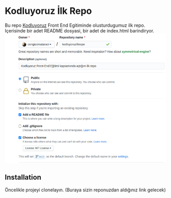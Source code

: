 # Kodluyoruz İlk Repo
Bu repo [Kodluyoruz]("https://app.patika.dev/courses/git") Front End Egitiminde olusturdugumuz ilk repo. Içerisinde bir adet
README dosyasi, bir adet de index.html barindiryor.
![](https://raw.githubusercontent.com/Kodluyoruz/taskforce/main/git/odev1/figures/github.png)
## Installation
Öncelikle projeyi clonelayın. (Buraya sizin reponuzdan aldığınız link gelecek)
